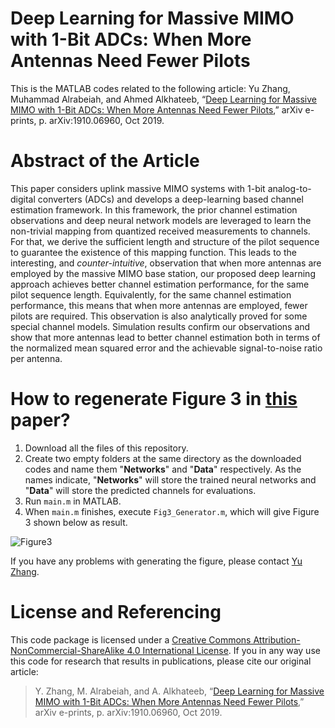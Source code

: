 # Deep Learning for Massive MIMO with 1-Bit ADCs: When More Antennas Need Fewer Pilots
This is the MATLAB codes related to the following article: Yu Zhang, Muhammad Alrabeiah, and Ahmed Alkhateeb, “[Deep Learning for Massive MIMO with 1-Bit ADCs: When More Antennas Need Fewer Pilots](https://arxiv.org/abs/1910.06960),” arXiv e-prints, p. arXiv:1910.06960, Oct 2019.
# Abstract of the Article
This paper considers uplink massive MIMO systems with 1-bit analog-to-digital converters (ADCs) and develops a deep-learning based channel estimation framework. In this framework, the prior channel estimation observations and deep neural network models are leveraged to learn the non-trivial mapping from quantized received measurements to channels. For that, we derive the sufficient length and structure of the pilot sequence to guarantee the existence of this mapping function. This leads to the interesting, and _counter-intuitive_, observation that when more antennas are employed by the massive MIMO base station, our proposed deep learning  approach achieves better channel estimation performance, for the same pilot sequence length. Equivalently, for the same channel estimation performance, this means that when more antennas are employed, fewer pilots are required. This observation is also analytically proved for some special channel models. Simulation results confirm our observations and show that more antennas lead to better channel estimation both in terms of the normalized mean squared error and the achievable signal-to-noise ratio per antenna.

# How to regenerate Figure 3 in [this](https://arxiv.org/abs/1910.06960) paper?
1. Download all the files of this repository.
2. Create two empty folders at the same directory as the downloaded codes and name them "**Networks**" and "**Data**" respectively. As the names indicate, "**Networks**" will store the trained neural networks and "**Data**" will store the predicted channels for evaluations.
3. Run `main.m` in MATLAB.
4. When `main.m` finishes, execute `Fig3_Generator.m`, which will give Figure 3 shown below as result.

![Figure3](https://github.com/YuZhang-GitHub/1-Bit-ADCs/blob/master/SNR.png)

If you have any problems with generating the figure, please contact [Yu Zhang](https://sites.google.com/view/yuzhangmatrix).

# License and Referencing
This code package is licensed under a [Creative Commons Attribution-NonCommercial-ShareAlike 4.0 International License](https://creativecommons.org/licenses/by-nc-sa/4.0/). If you in any way use this code for research that results in publications, please cite our original article:
> Y. Zhang, M. Alrabeiah, and A. Alkhateeb, “[Deep Learning for Massive MIMO with 1-Bit ADCs: When More Antennas Need Fewer Pilots](https://arxiv.org/abs/1910.06960),” arXiv e-prints, p. arXiv:1910.06960, Oct 2019.
